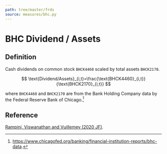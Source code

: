 ```yaml
---
path: tree/master/frds
source: measures/bhc.py
---
```


# BHC Dividend / Assets

## Definition

Cash dividends on common stock `BHCK4460` scaled by total assets `BHCK2170`.

$$
\text{Dividend/Assets}_{i,t}=\frac{\text{BHCK4460}_{i,t}}{\text{BHCK2170}_{i,t}}
$$

where `BHCK4460` and `BHCK2170` are from the Bank Holding Company data by the Federal Reserve Bank of Chicago.[^1] 

[^1]: https://www.chicagofed.org/banking/financial-institution-reports/bhc-data.

## Reference

[Rampini, Viswanathan and Vuillemey (2020 JF)](https://doi.org/10.1111/jofi.12868).